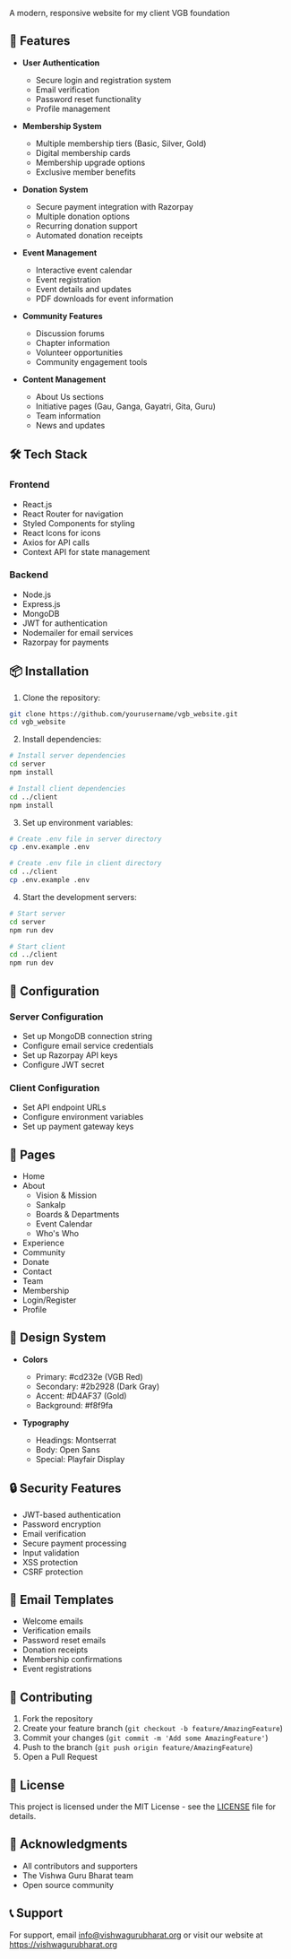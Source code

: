 
A modern, responsive website for my client VGB foundation

## 🌟 Features

- **User Authentication**
  - Secure login and registration system
  - Email verification
  - Password reset functionality
  - Profile management

- **Membership System**
  - Multiple membership tiers (Basic, Silver, Gold)
  - Digital membership cards
  - Membership upgrade options
  - Exclusive member benefits

- **Donation System**
  - Secure payment integration with Razorpay
  - Multiple donation options
  - Recurring donation support
  - Automated donation receipts

- **Event Management**
  - Interactive event calendar
  - Event registration
  - Event details and updates
  - PDF downloads for event information

- **Community Features**
  - Discussion forums
  - Chapter information
  - Volunteer opportunities
  - Community engagement tools

- **Content Management**
  - About Us sections
  - Initiative pages (Gau, Ganga, Gayatri, Gita, Guru)
  - Team information
  - News and updates

## 🛠️ Tech Stack

### Frontend
- React.js
- React Router for navigation
- Styled Components for styling
- React Icons for icons
- Axios for API calls
- Context API for state management

### Backend
- Node.js
- Express.js
- MongoDB
- JWT for authentication
- Nodemailer for email services
- Razorpay for payments

## 📦 Installation

1. Clone the repository:
```bash
git clone https://github.com/yourusername/vgb_website.git
cd vgb_website
```

2. Install dependencies:
```bash
# Install server dependencies
cd server
npm install

# Install client dependencies
cd ../client
npm install
```

3. Set up environment variables:
```bash
# Create .env file in server directory
cp .env.example .env

# Create .env file in client directory
cd ../client
cp .env.example .env
```

4. Start the development servers:
```bash
# Start server
cd server
npm run dev

# Start client
cd ../client
npm run dev
```

## 🔧 Configuration

### Server Configuration
- Set up MongoDB connection string
- Configure email service credentials
- Set up Razorpay API keys
- Configure JWT secret

### Client Configuration
- Set API endpoint URLs
- Configure environment variables
- Set up payment gateway keys

## 📱 Pages

- Home
- About
  - Vision & Mission
  - Sankalp
  - Boards & Departments
  - Event Calendar
  - Who's Who
- Experience
- Community
- Donate
- Contact
- Team
- Membership
- Login/Register
- Profile

## 🎨 Design System

- **Colors**
  - Primary: #cd232e (VGB Red)
  - Secondary: #2b2928 (Dark Gray)
  - Accent: #D4AF37 (Gold)
  - Background: #f8f9fa

- **Typography**
  - Headings: Montserrat
  - Body: Open Sans
  - Special: Playfair Display

## 🔒 Security Features

- JWT-based authentication
- Password encryption
- Email verification
- Secure payment processing
- Input validation
- XSS protection
- CSRF protection

## 📧 Email Templates

- Welcome emails
- Verification emails
- Password reset emails
- Donation receipts
- Membership confirmations
- Event registrations

## 🤝 Contributing

1. Fork the repository
2. Create your feature branch (`git checkout -b feature/AmazingFeature`)
3. Commit your changes (`git commit -m 'Add some AmazingFeature'`)
4. Push to the branch (`git push origin feature/AmazingFeature`)
5. Open a Pull Request

## 📄 License

This project is licensed under the MIT License - see the [LICENSE](LICENSE) file for details.

## 🙏 Acknowledgments

- All contributors and supporters
- The Vishwa Guru Bharat team
- Open source community

## 📞 Support

For support, email info@vishwagurubharat.org or visit our website at https://vishwagurubharat.org 
